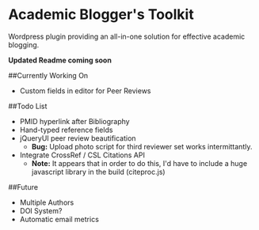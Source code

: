 # Academic Blogger's Toolkit
Wordpress plugin providing an all-in-one solution for effective academic blogging.

**Updated Readme coming soon**


##Currently Working On
- Custom fields in editor for Peer Reviews

##Todo List
- PMID hyperlink after Bibliography
- Hand-typed reference fields
- jQueryUI peer review beautification
    + **Bug:** Upload photo script for third reviewer set works intermittantly.
- Integrate CrossRef / CSL Citations API
    + **Note:** It appears that in order to do this, I'd have to include a huge javascript library in the build (citeproc.js)

##Future
- Multiple Authors
- DOI System?
- Automatic email metrics
